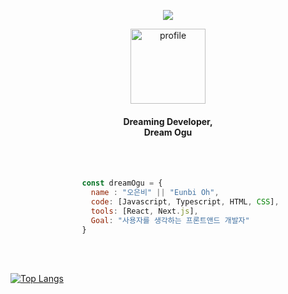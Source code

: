 
<div align='center'>
  <p class='header'>
    <img src='https://capsule-render.vercel.app/api?type=waving&color=0:fff1eb,50:fbc2eb,100:ace0f9&height=160&section=header&text=Dreaming%20Ogu🌊&fontColor=020024&fontSize=24&'>
  </p>
 </div>
 
 <p class="bio" align='center'>
  <img src="https://tistory1.daumcdn.net/tistory/6218440/attach/a6dc6cb7a9694567b2b7e420f3545b2d" alt="profile" width='120' height='120' >
  <h4  align='center'>Dreaming Developer,<br> <strong>Dream Ogu</strong></h4>
</p>

<br><br>

```javascript
                const dreamOgu = {
                  name : "오은비" || "Eunbi Oh",
                  code: [Javascript, Typescript, HTML, CSS],
                  tools: [React, Next.js],
                  Goal: "사용자를 생각하는 프론트앤드 개발자"
                }
```

<br><br>


[![Top Langs](https://github-readme-stats.vercel.app/api/top-langs/?username=dreamogu&layout=compact)](https://github.com/dreamogu/github-readme-stats)


<!--
**dreamogu/dreamogu** is a ✨ _special_ ✨ repository because its `README.md` (this file) appears on your GitHub profile.

Here are some ideas to get you started:

- 🔭 I’m currently working on ...
- 🌱 I’m currently learning ...
- 👯 I’m looking to collaborate on ...
- 🤔 I’m looking for help with ...
- 💬 Ask me about ...
- 📫 How to reach me: ...
- 😄 Pronouns: ...
- ⚡ Fun fact: ...
-->
